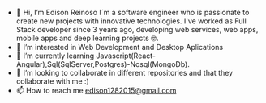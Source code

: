 - 👋 Hi, I’m Edison Reinoso
I´m a software engineer who is passionate to create new projects with innovative technologies. I've worked as Full Stack developer since 3 years ago, developing web services, web apps, mobile apps and deep learning projects 🤓.
- 👀 I’m interested in Web Development and Desktop Aplications
- 🌱 I’m currently learning Javascript(React-Angular),Sql(SqlServer,Postgres)-Nosql(MongoDb).
- 💞️ I’m looking to collaborate in different repositories and that they collaborate with me :)
- 📫 How to reach me edison1282015@gmail.com
